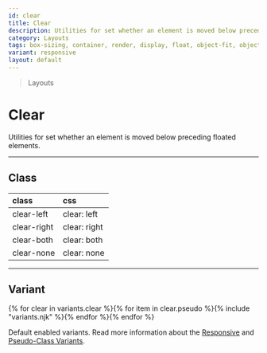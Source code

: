 ```yaml
---
id: clear
title: Clear
description: Utilities for set whether an element is moved below preceding floated elements.
category: Layouts
tags: box-sizing, container, render, display, float, object-fit, object-position, overflow, position, top/bottom/left/right, visibility, z-index
variant: responsive
layout: default
---
```


> Layouts

# Clear

Utilities for set whether an element is moved below preceding floated elements.

---

## Class

| <span class="px-3 py-1 text-white (dark)text-charcoal-100 bg-charcoal-100 (dark)bg-gray-600 rounded-full">class</span> | <span class="px-3 py-1 text-white (dark)text-charcoal-100 bg-charcoal-100 (dark)bg-gray-600 rounded-full">css</span> |
|:--|:--|
| clear-left | clear: left |
| clear-right | clear: right |
| clear-both | clear: both |
| clear-none | clear: none |

---

## Variant

<y class="flex flex-gap-2 flex-wrap justify-start items-center">{% for clear in variants.clear %}{% for item in clear.pseudo %}{% include "variants.njk" %}{% endfor %}{% endfor %}</y>

Default enabled variants. Read more information about the [Responsive](/responsive) and [Pseudo-Class Variants](/pseudo-class-variants/).

